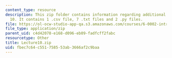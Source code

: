 ```yaml
---
content_type: resource
description: This zip folder contains information regarding additional files for lecture
  10. It contains 1 .csv file, 7 .txt files and 2 .py files.
file: https://ol-ocw-studio-app-qa.s3.amazonaws.com/courses/6-0002-introduction-to-computational-thinking-and-data-science-fall-2016/fbec7c64c551758553ab3666af2c9baa_Lecture10.zip
file_type: application/zip
parent_uid: c4d42078-e168-d096-eb09-fadfcff2fabc
resourcetype: Other
title: Lecture10.zip
uid: fbec7c64-c551-7585-53ab-3666af2c9baa
---
```

